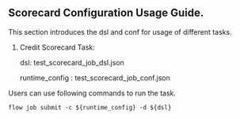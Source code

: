 ## Scorecard Configuration Usage Guide.

This section introduces the dsl and conf for usage of different tasks.

1. Credit Scorecard Task:

    dsl: test_scorecard_job_dsl.json

    runtime_config : test_scorecard_job_conf.json

Users can use following commands to run the task.

    flow job submit -c ${runtime_config} -d ${dsl}